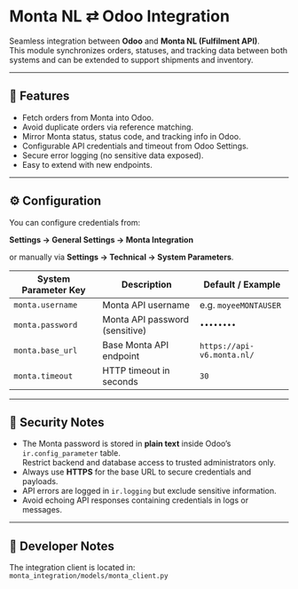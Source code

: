# Monta NL ⇄ Odoo Integration

Seamless integration between **Odoo** and **Monta NL (Fulfilment API)**.  
This module synchronizes orders, statuses, and tracking data between both systems and can be extended to support shipments and inventory.

---

## 🚀 Features

- Fetch orders from Monta into Odoo.
- Avoid duplicate orders via reference matching.
- Mirror Monta status, status code, and tracking info in Odoo.
- Configurable API credentials and timeout from Odoo Settings.
- Secure error logging (no sensitive data exposed).
- Easy to extend with new endpoints.

---

## ⚙️ Configuration

You can configure credentials from:

**Settings → General Settings → Monta Integration**

or manually via **Settings → Technical → System Parameters**.

| System Parameter Key | Description | Default / Example |
|----------------------|--------------|------------------|
| `monta.username` | Monta API username | e.g. `moyeeMONTAUSER` |
| `monta.password` | Monta API password (sensitive) | `••••••••` |
| `monta.base_url` | Base Monta API endpoint | `https://api-v6.monta.nl/` |
| `monta.timeout` | HTTP timeout in seconds | `30` |

---

## 🔐 Security Notes

- The Monta password is stored in **plain text** inside Odoo’s `ir.config_parameter` table.  
  Restrict backend and database access to trusted administrators only.
- Always use **HTTPS** for the base URL to secure credentials and payloads.
- API errors are logged in `ir.logging` but exclude sensitive information.
- Avoid echoing API responses containing credentials in logs or messages.

---

## 🧠 Developer Notes

The integration client is located in:
`monta_integration/models/monta_client.py`